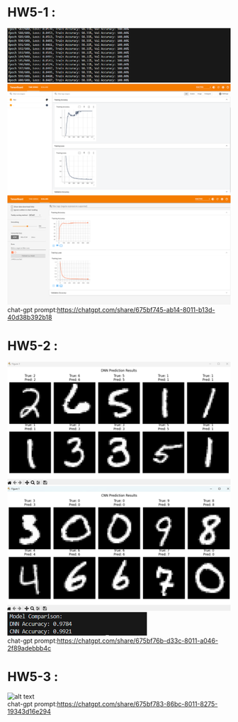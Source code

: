# HW5-1 : 
![alt text](Result5-1-1.png)  
![alt text](Result5-1-2.png)  
![alt text](Result5-1-3.png)  
chat-gpt prompt:https://chatgpt.com/share/675bf745-ab14-8011-b13d-40d38b392b18
# HW5-2 : 
![alt text](Result5-2-1.png)  
![alt text](Result5-2-2.png)  
![alt text](Result5-2-3.png)  
chat-gpt prompt:https://chatgpt.com/share/675bf76b-d33c-8011-a046-2f89adebbb4c
# HW5-3 : 
![alt text](Result3.png)  
chat-gpt prompt:https://chatgpt.com/share/675bf783-86bc-8011-8275-19343d16e294
